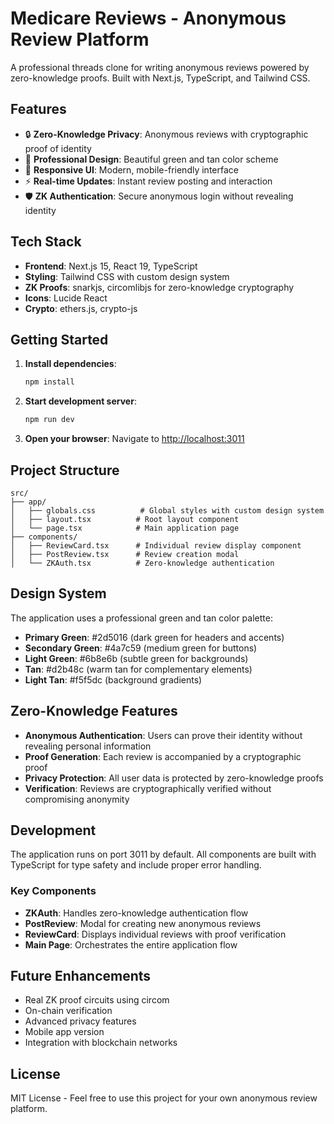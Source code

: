 # Medicare Reviews - Anonymous Review Platform

A professional threads clone for writing anonymous reviews powered by zero-knowledge proofs. Built with Next.js, TypeScript, and Tailwind CSS.

## Features

- 🔒 **Zero-Knowledge Privacy**: Anonymous reviews with cryptographic proof of identity
- 🎨 **Professional Design**: Beautiful green and tan color scheme
- 📱 **Responsive UI**: Modern, mobile-friendly interface
- ⚡ **Real-time Updates**: Instant review posting and interaction
- 🛡️ **ZK Authentication**: Secure anonymous login without revealing identity

## Tech Stack

- **Frontend**: Next.js 15, React 19, TypeScript
- **Styling**: Tailwind CSS with custom design system
- **ZK Proofs**: snarkjs, circomlibjs for zero-knowledge cryptography
- **Icons**: Lucide React
- **Crypto**: ethers.js, crypto-js

## Getting Started

1. **Install dependencies**:
   ```bash
   npm install
   ```

2. **Start development server**:
   ```bash
   npm run dev
   ```

3. **Open your browser**:
   Navigate to [http://localhost:3011](http://localhost:3011)

## Project Structure

```
src/
├── app/
│   ├── globals.css          # Global styles with custom design system
│   ├── layout.tsx          # Root layout component
│   └── page.tsx            # Main application page
├── components/
│   ├── ReviewCard.tsx      # Individual review display component
│   ├── PostReview.tsx      # Review creation modal
│   └── ZKAuth.tsx          # Zero-knowledge authentication
```

## Design System

The application uses a professional green and tan color palette:

- **Primary Green**: #2d5016 (dark green for headers and accents)
- **Secondary Green**: #4a7c59 (medium green for buttons)
- **Light Green**: #6b8e6b (subtle green for backgrounds)
- **Tan**: #d2b48c (warm tan for complementary elements)
- **Light Tan**: #f5f5dc (background gradients)

## Zero-Knowledge Features

- **Anonymous Authentication**: Users can prove their identity without revealing personal information
- **Proof Generation**: Each review is accompanied by a cryptographic proof
- **Privacy Protection**: All user data is protected by zero-knowledge proofs
- **Verification**: Reviews are cryptographically verified without compromising anonymity

## Development

The application runs on port 3011 by default. All components are built with TypeScript for type safety and include proper error handling.

### Key Components

- **ZKAuth**: Handles zero-knowledge authentication flow
- **PostReview**: Modal for creating new anonymous reviews
- **ReviewCard**: Displays individual reviews with proof verification
- **Main Page**: Orchestrates the entire application flow

## Future Enhancements

- Real ZK proof circuits using circom
- On-chain verification
- Advanced privacy features
- Mobile app version
- Integration with blockchain networks

## License

MIT License - Feel free to use this project for your own anonymous review platform.
